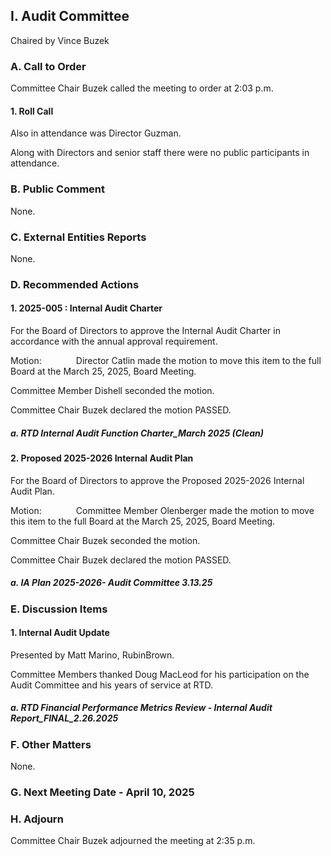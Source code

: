 ## I. Audit Committee

Chaired by Vince Buzek

### A. Call to Order

Committee Chair Buzek called the meeting to order at 2:03 p.m.

#### 1. Roll Call

Also in attendance was Director Guzman.

Along with Directors and senior staff there were no public participants in attendance.

### B. Public Comment

None.

### C. External Entities Reports

None.

### D. Recommended Actions

#### 1. 2025-005 : Internal Audit Charter

For the Board of Directors to approve the Internal Audit Charter in accordance with the annual approval requirement.

Motion:              Director Catlin made the motion to move this item to the full Board at the March 25, 2025, Board Meeting.

Committee Member Dishell seconded the motion.

Committee Chair Buzek declared the motion PASSED.

##### a. RTD Internal Audit Function Charter_March 2025 (Clean)

#### 2. Proposed 2025-2026 Internal Audit Plan

For the Board of Directors to approve the Proposed 2025-2026 Internal Audit Plan.

Motion:              Committee Member Olenberger made the motion to move this item to the full Board at the March 25, 2025, Board Meeting.

Committee Chair Buzek seconded the motion.

Committee Chair Buzek declared the motion PASSED.

##### a. IA Plan 2025-2026- Audit Committee 3.13.25

### E. Discussion Items

#### 1. Internal Audit Update

Presented by Matt Marino, RubinBrown.

Committee Members thanked Doug MacLeod for his participation on the Audit Committee and his years of service at RTD.

##### a. RTD Financial Performance Metrics Review - Internal Audit Report_FINAL_2.26.2025

### F. Other Matters

None.

### G. Next Meeting Date - April 10, 2025

### H. Adjourn

Committee Chair Buzek adjourned the meeting at 2:35 p.m.